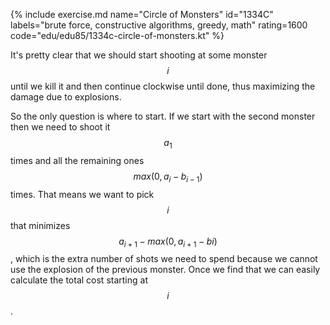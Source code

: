 {% include exercise.md name="Circle of Monsters" id="1334C" labels="brute force, constructive algorithms, greedy, math" rating=1600 code="edu/edu85/1334c-circle-of-monsters.kt" %}

It's pretty clear that we should start shooting at some monster $$i$$ until we kill it and then continue clockwise until done, thus maximizing the damage due to explosions.

So the only question is where to start.  If we start with the second monster then we need to shoot it $$a_1$$ times and all the remaining ones $$max(0, a_i - b_{i-1})$$ times.  That means we want to pick $$i$$ that minimizes $$a_{i+1} - max(0, a_{i+1}-b{i})$$, which is the extra number of shots we need to spend because we cannot use the explosion of the previous monster.  Once we find that we can easily calculate the total cost starting at $$i$$.
